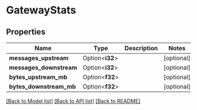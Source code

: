 # GatewayStats

## Properties

Name | Type | Description | Notes
------------ | ------------- | ------------- | -------------
**messages_upstream** | Option<**i32**> |  | [optional]
**messages_downstream** | Option<**i32**> |  | [optional]
**bytes_upstream_mb** | Option<**f32**> |  | [optional]
**bytes_downstream_mb** | Option<**f32**> |  | [optional]

[[Back to Model list]](../README.md#documentation-for-models) [[Back to API list]](../README.md#documentation-for-api-endpoints) [[Back to README]](../README.md)


